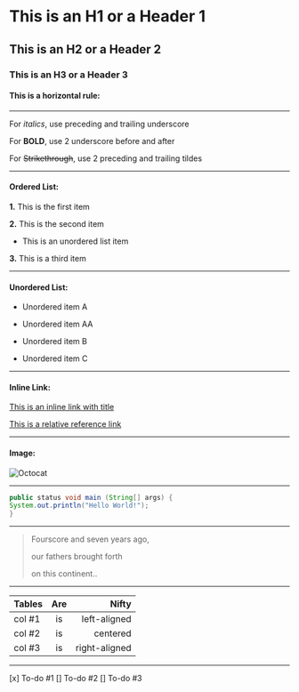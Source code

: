 # This is an H1 or a Header 1
## This is an H2 or a Header 2
### This is an H3 or a Header 3
#### This is a horizontal rule:
___
For _italics_, use preceding and trailing underscore

For __BOLD__, use 2 underscore before and after

For ~~Strikethrough~~, use 2 preceding and trailing tildes
___
#### Ordered List:
__1.__ This is the first item

__2.__ This is the second item

* This is an unordered list item

__3.__ This is a third item
___
#### Unordered List:

* Unordered item A

* Unordered item AA

* Unordered item B

* Unordered item C
___
#### Inline Link:

[This is an inline link with title](http://github.com "Github")

[This is a relative reference link](/README.md "Read Me")
___
#### Image:
![Octocat](https://github.githubassets.com/images/modules/logos_page/Octocat.png "Octocat")
___
```java
public status void main (String[] args) {
System.out.println("Hello World!");
}
```
___
> Fourscore and seven years ago, 
>
> our fathers brought forth 
>
> on this continent..
___

| Tables     |    Are    |       Nifty |
| ---------- | :-------: | ----------: |
| col #1 | is | left-aligned |
| col #2 | is | centered |
| col #3 | is | right-aligned |

___
[x] To-do #1
[] To-do #2
[] To-do #3

